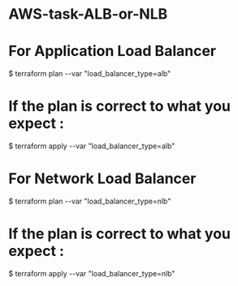 # AWS-task-ALB-or-NLB

# For Application Load Balancer
$ terraform plan --var "load_balancer_type=alb"
# If the plan is correct to what you expect :
$ terraform apply --var "load_balancer_type=alb"

# For Network Load Balancer
$ terraform plan --var "load_balancer_type=nlb"
# If the plan is correct to what you expect :
$ terraform apply --var "load_balancer_type=nlb"
